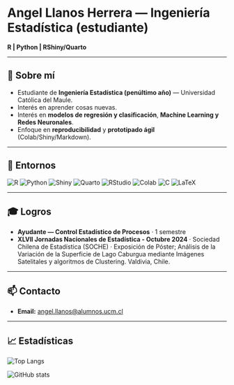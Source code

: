 # Angel Llanos Herrera — Ingeniería Estadística (estudiante)

**R | Python | RShiny/Quarto**

---

## 👋 Sobre mí

- Estudiante de **Ingeniería Estadística (penúltimo año)** — Universidad Católica del Maule.
- Interés en aprender cosas nuevas. 
- Interés en **modelos de regresión y clasificación**, **Machine Learning y Redes Neuronales**.
- Enfoque en **reproducibilidad** y **prototipado ágil** (Colab/Shiny/Markdown).

---

## 🧰 Entornos

![R](https://img.shields.io/badge/R-276DC3?logo=r&logoColor=white)
![Python](https://img.shields.io/badge/Python-3776AB?logo=python&logoColor=white)
![Shiny](https://img.shields.io/badge/Shiny-000000?logo=r&logoColor=white)
![Quarto](https://img.shields.io/badge/Quarto-2D2D2D?logo=quarto&logoColor=white)
![RStudio](https://img.shields.io/badge/RStudio-75AADB?logo=rstudio&logoColor=white)
![Colab](https://img.shields.io/badge/Colab-F9AB00?logo=googlecolab&logoColor=black)
![C](https://img.shields.io/badge/C-A8B9CC?logo=c&logoColor=black)
![LaTeX](https://img.shields.io/badge/LaTeX-008080?logo=latex&logoColor=white)

---

## 🎓 Logros

- **Ayudante — Control Estadístico de Procesos** · 1 semestre
- **XLVII Jornadas Nacionales de Estadística - Octubre 2024** · Sociedad Chilena de Estadística (SOCHE) · Exposición de Póster; Análisis de la Variación de la Superficie de Lago Caburgua mediante Imágenes Satelitales y algoritmos de Clustering. Valdivia, Chile.
---

## 📫 Contacto

- **Email:** angel.llanos@alumnos.ucm.cl

---

## 📈 Estadísticas

![Top Langs](https://github-readme-stats.vercel.app/api/top-langs/?username=AngelTLH&layout=compact&langs_count=6&hide=jupyter%20notebook,html,css&theme=tokyonight&cache_seconds=21600&v=2 "Lenguajes más usados")

![GitHub stats](https://github-readme-stats.vercel.app/api?username=AngelTLH&show_icons=true&theme=tokyonight&include_all_commits=true&count_private=true&cache_seconds=21600&v=2 "Estadísticas generales")
